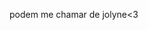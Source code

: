 
podem me chamar de jolyne<3
<!---
Jolyyneee/Jolyyneee is a ✨ special ✨ repository because its `README.md` (this file) appears on your GitHub profile.
You can click the Preview link to take a look at your changes.
--->
